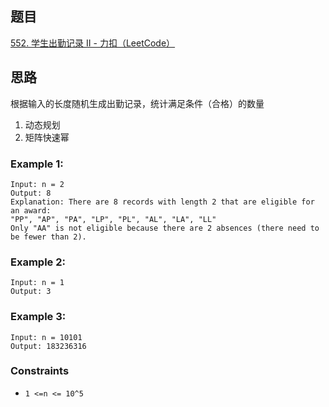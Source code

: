 ## 题目
[552. 学生出勤记录 II - 力扣（LeetCode）](https://leetcode-cn.com/problems/student-attendance-record-ii/)
## 思路
根据输入的长度随机生成出勤记录，统计满足条件（合格）的数量
1. 动态规划
2. 矩阵快速幂
### Example 1:
```
Input: n = 2
Output: 8
Explanation: There are 8 records with length 2 that are eligible for an award:
"PP", "AP", "PA", "LP", "PL", "AL", "LA", "LL"
Only "AA" is not eligible because there are 2 absences (there need to be fewer than 2).
```
### Example 2:
```
Input: n = 1
Output: 3
```
### Example 3:
```
Input: n = 10101 
Output: 183236316
```
### Constraints
* `1 <=n <= 10^5`

